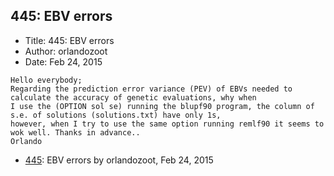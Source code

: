 ## 445: EBV errors

- Title: 445: EBV errors
- Author: orlandozoot
- Date: Feb 24, 2015
```
Hello everybody;
Regarding the prediction error variance (PEV) of EBVs needed to calculate the accuracy of genetic evaluations, why when
I use the (OPTION sol se) running the blupf90 program, the column of s.e. of solutions (solutions.txt) have only 1s,
however, when I try to use the same option running remlf90 it seems to wok well. Thanks in advance..
Orlando 

```

- [445](0445.md): EBV errors by orlandozoot, Feb 24, 2015
